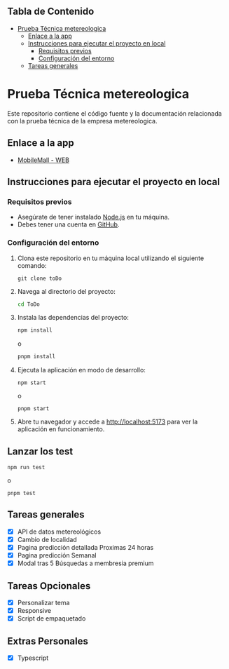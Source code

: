 ## Tabla de Contenido

-   [Prueba Técnica metereologica](#prueba-técnica-metereologica)
    -   [Enlace a la app](#enlace-a-la-app)
    -   [Instrucciones para ejecutar el proyecto en local](#instrucciones-para-ejecutar-el-proyecto-en-local)
        -   [Requisitos previos](#requisitos-previos)
        -   [Configuración del entorno](#configuración-del-entorno)
    -   [Tareas generales](#tareas-generales)

# Prueba Técnica metereologica

Este repositorio contiene el código fuente y la documentación relacionada con la prueba técnica de la empresa metereologica.

## Enlace a la app

-   [MobileMall - WEB](toDo)

## Instrucciones para ejecutar el proyecto en local

### Requisitos previos

-   Asegúrate de tener instalado [Node.js](https://nodejs.org/) en tu máquina.
-   Debes tener una cuenta en [GitHub](https://github.com/).

### Configuración del entorno

1. Clona este repositorio en tu máquina local utilizando el siguiente comando:

    ```
    git clone toDo
    ```

2. Navega al directorio del proyecto:

    ```bash
    cd ToDo
    ```

3. Instala las dependencias del proyecto:

    ```bash
    npm install
    ```

    o

    ```bash
    pnpm install
    ```

4. Ejecuta la aplicación en modo de desarrollo:

    ```
    npm start
    ```

    o

    ```
    pnpm start
    ```

5. Abre tu navegador y accede a [http://localhost:5173](http://localhost:5173) para ver la aplicación en funcionamiento.

## Lanzar los test

```
npm run test
```

o

```
pnpm test
```

## Tareas generales

-   [x] API de datos metereológicos
-   [x] Cambio de localidad
-   [x] Pagina predicción detallada Proximas 24 horas
-   [x] Pagina predicción Semanal
-   [x] Modal tras 5 Búsquedas a membresia premium

## Tareas Opcionales

-   [x] Personalizar tema
-   [x] Responsive
-   [x] Script de empaquetado

## Extras Personales

-   [x] Typescript
